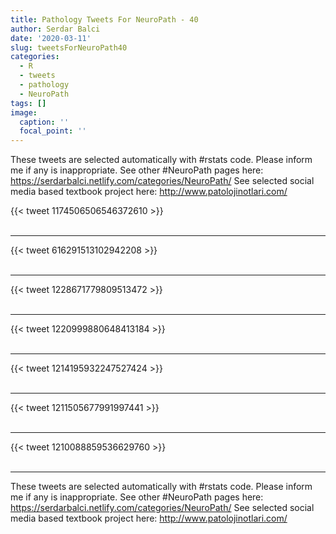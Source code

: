 ```yaml
---
title: Pathology Tweets For NeuroPath - 40
author: Serdar Balci
date: '2020-03-11'
slug: tweetsForNeuroPath40
categories:
  - R
  - tweets
  - pathology
  - NeuroPath
tags: []
image:
  caption: ''
  focal_point: ''
---
```



These tweets are selected automatically with #rstats code. Please inform me if any is inappropriate.
See other #NeuroPath pages here: https://serdarbalci.netlify.com/categories/NeuroPath/ 
See selected social media based textbook project here: http://www.patolojinotlari.com/

{{< tweet 1174506506546372610 >}}
<br>
<br>
<hr>
{{< tweet 616291513102942208 >}}
<br>
<br>
<hr>
{{< tweet 1228671779809513472 >}}
<br>
<br>
<hr>
{{< tweet 1220999880648413184 >}}
<br>
<br>
<hr>
{{< tweet 1214195932247527424 >}}
<br>
<br>
<hr>
{{< tweet 1211505677991997441 >}}
<br>
<br>
<hr>
{{< tweet 1210088859536629760 >}}
<br>
<br>
<hr>


These tweets are selected automatically with #rstats code. Please inform me if any is inappropriate.
See other #NeuroPath pages here: https://serdarbalci.netlify.com/categories/NeuroPath/ 
See selected social media based textbook project here: http://www.patolojinotlari.com/

